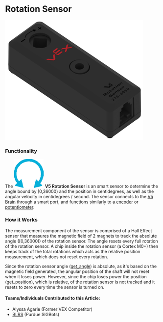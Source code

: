 # Rotation Sensor

![V5 Rotation Sensor](../../../.gitbook/assets/rotationsensor.png)

### Functionality

The <img src="../../../.gitbook/assets/rotationsensor_icon.png" alt="" data-size="line"> **V5 Rotation Sensor** is an smart sensor to determine the angle bound by \[0,36000) and the position in centidegrees, as well as the angular velocity in centidegrees / second.  The sensor connects to the [V5 Brain](../../vex-electronics/vex-v5-brain/) through a smart port, and functions similarly to a[ encoder](../3-pin-adi-sensors/encoder.md) or [potentiometer](../3-pin-adi-sensors/potentiometer.md).&#x20;

### How it Works

The measurement component of the sensor is comprised of a Hall Effect sensor that measures the magnetic field of 2 magnets to track the absolute angle (\[0,36000)) of the rotation sensor. The angle resets every full rotation of the rotation sensor. A chip inside the rotation sensor (a Cortex M0+) then keeps track of the total rotations which acts as the relative position measurement, which does not reset every rotation.

Since the rotation sensor angle ([get\_angle](https://pros.cs.purdue.edu/v5/pros-4/group__cpp-rotation.html#gac675e49bc52b4b25ce2351742b69b6cb)) is absolute, as it's based on the magnetic field generated, the angular position of the shaft will not reset when it loses power. However, since the chip loses power the position ([get\_position](https://pros.cs.purdue.edu/v5/pros-4/group__cpp-rotation.html#ga28a657dab4a1609b0bddc8ba0c345b57)), which is relative, of the rotation sensor is not tracked and it resets to zero every time the sensor is turned on.

#### Teams/Individuals Contributed to this Article:

* Alyssa Agarie (Former VEX Competitor)
* [BLRS](https://purduesigbots.com/) (Purdue SIGBots)
